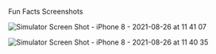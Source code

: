 Fun Facts Screenshots


![Simulator Screen Shot - iPhone 8 - 2021-08-26 at 11 41 07](https://user-images.githubusercontent.com/6276422/130949038-8547af3e-a288-405d-8984-5702717d4454.png)


![Simulator Screen Shot - iPhone 8 - 2021-08-26 at 11 40 35](https://user-images.githubusercontent.com/6276422/130949024-5467ab03-b368-4b51-8591-4680822c06c5.png)





